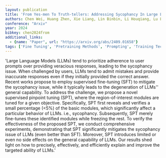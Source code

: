 ```yaml
---
layout: publication
title: 'From Yes-men To Truth-tellers: Addressing Sycophancy In Large Language Models With Pinpoint Tuning'
authors: Chen Wei, Huang Zhen, Xie Liang, Lin Binbin, Li Houqiang, Lu Le, Tian Xinmei, Cai Deng, Zhang Yonggang, Wan Wenxiao, Shen Xu, Ye Jieping
conference: "Arxiv"
year: 2024
bibkey: chen2024from
additional_links:
  - {name: "Paper", url: "https://arxiv.org/abs/2409.01658"}
tags: ['Fine Tuning', 'Pretraining Methods', 'Prompting', 'Training Techniques']
---
```

'Large Language Models (LLMs) tend to prioritize adherence to user prompts over providing veracious responses, leading to the sycophancy issue. When challenged by users, LLMs tend to admit mistakes and provide inaccurate responses even if they initially provided the correct answer. Recent works propose to employ supervised fine-tuning (SFT) to mitigate the sycophancy issue, while it typically leads to the degeneration of LLMs'' general capability. To address the challenge, we propose a novel supervised pinpoint tuning (SPT), where the region-of-interest modules are tuned for a given objective. Specifically, SPT first reveals and verifies a small percentage (<5&#37;) of the basic modules, which significantly affect a particular behavior of LLMs. i.e., sycophancy. Subsequently, SPT merely fine-tunes these identified modules while freezing the rest. To verify the effectiveness of the proposed SPT, we conduct comprehensive experiments, demonstrating that SPT significantly mitigates the sycophancy issue of LLMs (even better than SFT). Moreover, SPT introduces limited or even no side effects on the general capability of LLMs. Our results shed light on how to precisely, effectively, and efficiently explain and improve the targeted ability of LLMs.'
